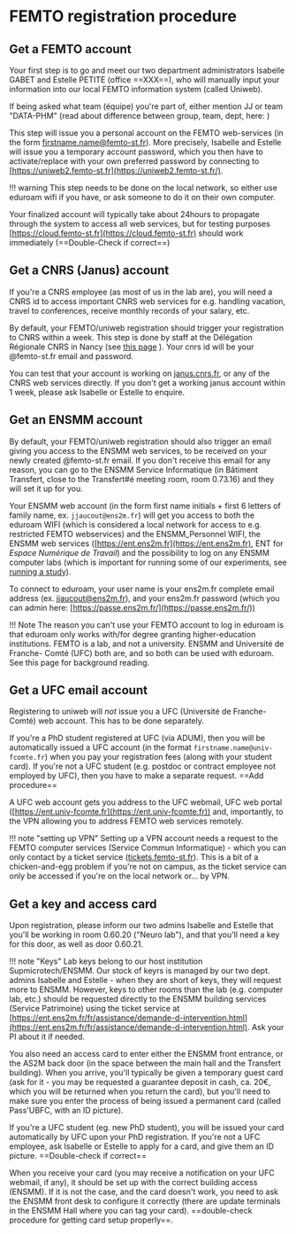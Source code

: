 
# FEMTO registration procedure

## Get a FEMTO account

Your first step is to go and meet our two department administrators Isabelle GABET and Estelle PETITE (office ==XXX==), who will manually input your information into our local FEMTO information system (called Uniweb).

If being asked what team (équipe) you're part of, either mention JJ or team "DATA-PHM" (read about difference between group, team, dept, here: )

This step will issue you a personal account on the FEMTO web-services (in the form firstname.name@femto-st.fr). More precisely, Isabelle and Estelle will issue you a temporary account password, which you then have to activate/replace with your own preferred password by connecting to [https://uniweb2.femto-st.fr](https://uniweb2.femto-st.fr/).

!!! warning
  This step needs to be done on the local network, so either use eduroam wifi if you have, or ask someone to do it on their own computer.

Your finalized account will typically take about 24hours to propagate through the system to access all web services, but for testing purposes [https://cloud.femto-st.fr](https://cloud.femto-st.fr) should work immediately (==Double-Check if correct==)

## Get a CNRS (Janus) account

If you're a CNRS employee (as most of us in the lab are), you will need a CNRS id to access important CNRS web services for e.g. handling vacation, travel to conferences, receive monthly records of your salary, etc.

By default, your FEMTO/uniweb registration should trigger your registration to CNRS within a week. This step is done by staff at the Délégation Régionale CNRS in Nancy (see [this page](../../about-the-lab/about-our-operating-institutions) ). Your cnrs id will be your @femto-st.fr email and password.

You can test that your account is working on [janus.cnrs.fr](https://janus.cnrs.fr), or any of the CNRS web services directly. If you don't get a working janus account within 1 week, please ask Isabelle or Estelle to enquire.

## Get an ENSMM account

By default, your FEMTO/uniweb registration should also trigger an email giving you access to the ENSMM web services, to be received on your newly created @femto-st.fr email. If you don't receive this email for any reason, you can go to the ENSMM Service Informatique (in Bâtiment Transfert, close to the Transfert#é meeting room, room 0.73.16) and they will set it up for you.

Your ENSMM web account (in the form first name initials + first 6 letters of family name, ex. `jjaucout@ens2m.fr`) will get you access to both the eduroam WIFI (which is considered a local network for access to e.g. restricted FEMTO webservices) and the ENSMM\_Personnel WIFI, the ENSMM web services ([https://ent.ens2m.fr](https://ent.ens2m.fr), ENT for _Espace Numérique de Travail_) and the possibility to log on any ENSMM computer labs (which is important for running some of our experiments, see [running a study](../../running-a-study/run-a-group-behavioural-study/)).

To connect to eduroam, your user name is your ens2m.fr complete email address (ex. jjaucout@ens2m.fr), and your ens2m.fr password (which you can admin here: [https://passe.ens2m.fr/](https://passe.ens2m.fr/))

!!! Note
  The reason you can't use your FEMTO account to log in eduroam is that eduroam only works with/for degree granting higher-education institutions. FEMTO is a lab, and not a university. ENSMM and Université de Franche- Comté (UFC) both are, and so both can be used with eduroam. See this page for background reading.  


## Get a UFC email account

Registering to uniweb will _not_ issue you a UFC (Université de Franche-Comté) web account. This has to be done separately.

If you're a PhD student registered at UFC (via ADUM), then you will be automatically issued a UFC account (in the format `firstname.name@univ-fcomte.fr`) when you pay your registration fees (along with your student card). If you're not a UFC student (e.g. postdoc or contract employee not employed by UFC), then you have to make a separate request. ==Add procedure==

A UFC web account gets you address to the UFC webmail, UFC web portal ([https://ent.univ-fcomte.fr](https://ent.univ-fcomte.fr)) and, importantly, to the VPN allowing you to address FEMTO web services remotely.

!!! note "setting up VPN"
  Setting up a VPN account needs a request to the FEMTO computer services (Service Commun Informatique) - which you can only contact by a ticket service ([tickets.femto-st.fr](https://tickets.femto-st.fr/)). This is a bit of a chicken-and-egg problem if you're not on campus, as the ticket service can only be accessed if you're on the local network or... by VPN. 


## Get a key and access card

Upon registration, please inform our two admins Isabelle and Estelle that you'll be working in room 0.60.20 ("Neuro lab"), and that you'll need a key for this door, as well as door 0.60.21.&#x20;

!!! note "Keys"
  Lab keys belong to our host institution Supmicrotech/ENSMM. Our stock of keyrs is managed by our two dept. admins Isabelle and Estelle - when they are short of keys, they will request more to ENSMM. However, keys to other rooms than the lab (e.g. computer lab, etc.) should be requested directly to the ENSMM building services (Service Patrimoine) using the ticket service at [https://ent.ens2m.fr/fr/assistance/demande-d-intervention.html](https://ent.ens2m.fr/fr/assistance/demande-d-intervention.html). Ask your PI about it if needed.


You also need an access card to enter either the ENSMM front entrance, or the AS2M back door (in the space between the main hall and the Transfert building). When you arrive, you'll typically be given a temporary guest card (ask for it - you may be requested a guarantee deposit in cash, ca. 20€, which you will be returned when you return the card), but you'll need to make sure you enter the process of being issued a permanent card (called Pass'UBFC, with an ID picture).

If you're a UFC student (eg. new PhD student), you will be issued your card automatically by UFC upon your PhD registration. If you're not a UFC employee, ask Isabelle or Estelle to apply for a card, and give them an ID picture. ==Double-check if correct==

When you receive your card (you may receive a notification on your UFC webmail, if any), it should be set up with the correct building access (ENSMM). If it is not the case, and the card doesn't work, you need to ask the ENSMM front desk to configure it correctly (there are update terminals in the ENSMM Hall where you can tag your card). ==double-check procedure for getting card setup properly==. 
